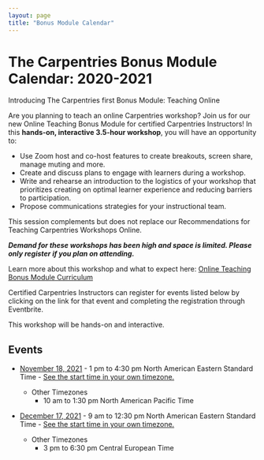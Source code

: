 ```yaml
---
layout: page
title: "Bonus Module Calendar"
---
```


# The Carpentries Bonus Module Calendar: 2020-2021
Introducing The Carpentries first Bonus Module: Teaching Online

Are you planning to teach an online Carpentries workshop? Join us for our new Online Teaching Bonus Module for certified Carpentries Instructors! In this **hands-on, interactive 3.5-hour workshop**, you will have an opportunity to:
- Use Zoom host and co-host features to create breakouts, screen share, manage muting and more.
- Create and discuss plans to engage with learners during a workshop.
- Write and rehearse an introduction to the logistics of your workshop that prioritizes creating on optimal learner experience and reducing barriers to participation. 
- Propose communications strategies for your instructional team.

This session complements but does not replace our Recommendations for Teaching Carpentries Workshops Online.

***Demand for these workshops has been high and space is limited. Please only register if you plan on attending.*** 

Learn more about this workshop and what to expect here: [Online Teaching Bonus Module Curriculum](https://carpentries.github.io/instructor-training-bonus-modules/)

Certified Carpentries Instructors can register for events listed below by clicking on the link for that event and completing the registration through Eventbrite.


This workshop will be hands-on and interactive.

## Events

* [November 18, 2021](https://www.eventbrite.com/e/bonus-module-teaching-online-nov-18-n-american-est-tickets-196718619687) - 1 pm to 4:30 pm North American Eastern Standard Time - [See the start time in your own timezone.](https://www.timeanddate.com/worldclock/fixedtime.html?iso=20211118T13&p1=179&ah=3&am=30)
  * Other Timezones 
    * 10 am to 1:30 pm North American Pacific Time 

* [December 17, 2021](https://www.eventbrite.com/e/bonus-module-teaching-online-dec-17-n-american-estcet-tickets-196423858047) - 9 am to 12:30 pm North American Eastern Standard Time - [See the start time in your own timezone.](https://www.timeanddate.com/worldclock/fixedtime.html?iso=20211217T15&p1=259&ah=3&am=30)
  * Other Timezones 
    * 3 pm to 6:30 pm Central European Time 


